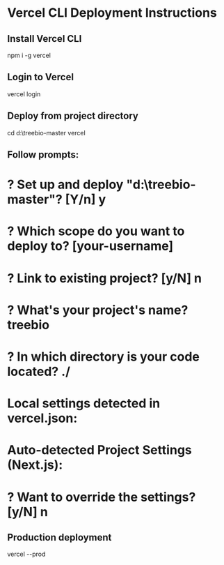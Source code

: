 # Vercel CLI Deployment Instructions

## Install Vercel CLI
npm i -g vercel

## Login to Vercel
vercel login

## Deploy from project directory
cd d:\treebio-master
vercel

## Follow prompts:
# ? Set up and deploy "d:\treebio-master"? [Y/n] y
# ? Which scope do you want to deploy to? [your-username]
# ? Link to existing project? [y/N] n
# ? What's your project's name? treebio
# ? In which directory is your code located? ./
# Local settings detected in vercel.json:
# Auto-detected Project Settings (Next.js):
# ? Want to override the settings? [y/N] n

## Production deployment
vercel --prod
